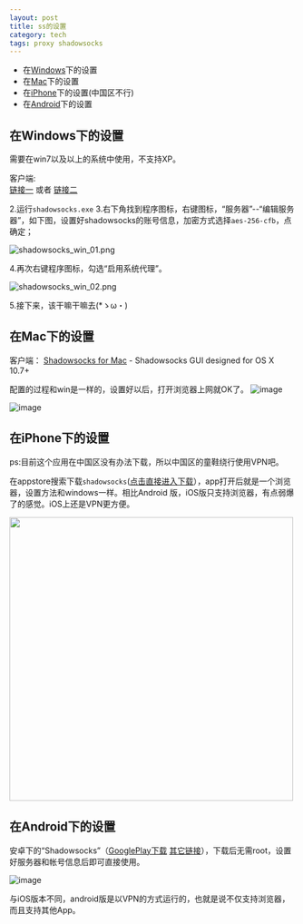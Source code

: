 ```yaml
---
layout: post
title: ss的设置
category: tech
tags: proxy shadowsocks
---
```


* 在[Windows](#windows)下的设置
* 在[Mac](#mac)下的设置
* 在[iPhone](#iphone)下的设置(中国区不行)
* 在[Android](#android)下的设置

<span id="windows"></span>
## 在Windows下的设置
需要在win7以及以上的系统中使用，不支持XP。

客户端:  
[链接一](https://github.com/shadowsocks/shadowsocks-csharp/releases/download/2.5.6/Shadowsocks-win-2.5.6.zip) 或者 [链接二](http://d.pr/15FBT)

2.运行`shadowsocks.exe`
3.右下角找到程序图标，右键图标，“服务器”--“编辑服务器”，如下图，设置好shadowsocks的账号信息，加密方式选择`aes-256-cfb`，点确定；

![shadowsocks_win_01.png](https://cdn.kelu.org/blog/2015/10/blog_29832-46181f83d46e0d4f.png)

4.再次右键程序图标，勾选“启用系统代理”。

![shadowsocks_win_02.png](https://cdn.kelu.org/blog/2015/10/blog_29832-00d735589b1de3b4.png)

5.接下来，该干嘛干嘛去(*ゝω・)


<span id="mac"></span>
## 在Mac下的设置
客户端：
[Shadowsocks for Mac](http://d.pr/1c1mK) - Shadowsocks GUI designed for OS X 10.7+

配置的过程和win是一样的，设置好以后，打开浏览器上网就OK了。
![image](https://cdn.kelu.org/blog/2015/10/blog_Shadowsocks-GUI-Mac-Menu.png)

![image](https://cdn.kelu.org/blog/2015/10/blog_Shadowsocks-GUI-Mac-Screenshot.png)


<span id="iphone"></span>
## 在iPhone下的设置
ps:目前这个应用在中国区没有办法下载，所以中国区的童鞋绕行使用VPN吧。

在appstore搜索下载`shadowsocks`([点击直接进入下载](https://itunes.apple.com/cn/app/shadowsocks/id665729974?mt=8)），app打开后就是一个浏览器，设置方法和windows一样。相比Android
版，iOS版只支持浏览器，有点弱爆了的感觉。iOS上还是VPN更方便。

<img style="width:500px" src="https://cdn.kelu.org/blog/2015/10/blog_Shadowsocks-iOS.png">

<span id="android"></span>
## 在Android下的设置
安卓下的“Shadowsocks”（[GooglePlay下载](https://play.google.com/store/apps/details?id=com.github.shadowsocks) [其它链接](http://d.pr/1cKli)），下载后无需root，设置好服务器和帐号信息后即可直接使用。

![image](https://cdn.kelu.org/blog/2015/10/blog_Shadowsocks-Android.jpg)

与iOS版本不同，android版是以VPN的方式运行的，也就是说不仅支持浏览器，而且支持其他App。
